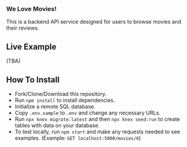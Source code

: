 ### We Love Movies!
This is a backend API service designed for users to browse movies and their reviews.

## Live Example
(TBA)

## How To Install
- Fork/Clone/Download this repository.
- Run `npm install` to install dependencies.
- Initialize a remote SQL database.
- Copy `.env.sample` to `.env` and change any necessary URLs.
- Run `npx knex migrate:latest` and then `npx knex seed:run` to create tables with data on your database.
- To test locally, run `npm start` and make any requests needed to see examples. (Example: `GET localhost:5000/movies/6`)